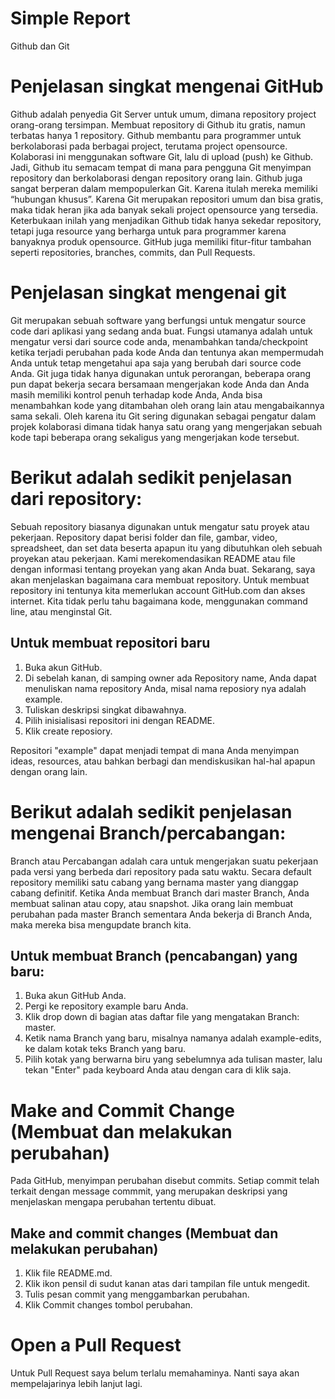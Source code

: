 # Simple Report
Github dan Git

# Penjelasan singkat mengenai GitHub
Github adalah penyedia Git Server untuk umum, dimana repository project orang-orang tersimpan. Membuat repository di Github itu gratis, namun terbatas hanya 1 repository.
Github membantu para programmer untuk berkolaborasi pada berbagai project, terutama project opensource. Kolaborasi ini menggunakan software Git, lalu di upload (push) ke Github. Jadi, Github itu semacam tempat di mana para pengguna Git menyimpan repository dan berkolaborasi dengan repository orang lain.
Github juga sangat berperan dalam mempopulerkan Git. Karena itulah mereka memiliki “hubungan khusus”.
Karena Git merupakan repositori umum dan bisa gratis, maka tidak heran jika ada banyak sekali project opensource yang tersedia. Keterbukaan inilah yang menjadikan Github tidak hanya sekedar repository, tetapi juga resource yang berharga untuk para programmer karena banyaknya produk opensource.
GitHub juga memiliki fitur-fitur tambahan seperti repositories, branches, commits, dan Pull Requests.

# Penjelasan singkat mengenai git
Git merupakan sebuah software yang berfungsi untuk mengatur source code dari aplikasi yang sedang anda buat. Fungsi utamanya adalah untuk mengatur versi dari source code anda, menambahkan tanda/checkpoint ketika terjadi perubahan pada kode Anda dan tentunya akan mempermudah Anda untuk tetap mengetahui apa saja yang berubah dari source code Anda.
Git juga tidak hanya digunakan untuk perorangan, beberapa orang pun dapat bekerja secara bersamaan mengerjakan kode Anda dan Anda masih memiliki kontrol penuh terhadap kode Anda, Anda bisa menambahkan kode yang ditambahan oleh orang lain atau mengabaikannya sama sekali. Oleh karena itu Git sering digunakan sebagai pengatur dalam projek kolaborasi dimana tidak hanya satu orang yang mengerjakan sebuah kode tapi beberapa orang sekaligus yang mengerjakan kode tersebut.

# Berikut adalah sedikit penjelasan dari repository:
Sebuah repository biasanya digunakan untuk mengatur satu proyek atau pekerjaan. Repository dapat berisi folder dan file, gambar, video, spreadsheet, dan set data beserta apapun itu yang dibutuhkan oleh sebuah proyekan atau pekerjaan. Kami merekomendasikan README atau file dengan informasi tentang proyekan yang akan Anda buat. 
Sekarang, saya akan menjelaskan bagaimana cara membuat repository. Untuk membuat repository ini tentunya kita memerlukan account GitHub.com dan akses internet. Kita tidak perlu tahu bagaimana kode, menggunakan  command line, atau menginstal Git.

## Untuk membuat repositori baru

1. Buka akun GitHub.
2. Di sebelah kanan, di samping owner ada Repository name, Anda dapat menuliskan nama repository Anda, misal nama reposiory nya adalah example.
3. Tuliskan deskripsi singkat dibawahnya.
4. Pilih inisialisasi repositori ini dengan README.
5. Klik create reposiory.

Repositori "example" dapat menjadi tempat di mana Anda menyimpan ideas, resources, atau bahkan berbagi dan mendiskusikan hal-hal apapun dengan orang lain.

# Berikut adalah sedikit penjelasan mengenai Branch/percabangan:
Branch atau Percabangan adalah cara untuk mengerjakan suatu pekerjaan pada versi yang berbeda dari repository pada satu waktu.
Secara default repository memiliki satu cabang yang bernama master yang dianggap cabang definitif.
Ketika Anda membuat Branch dari master Branch, Anda membuat salinan atau copy, atau snapshot. Jika orang lain membuat perubahan pada master Branch sementara Anda bekerja di Branch Anda, maka mereka bisa mengupdate branch kita.

## Untuk membuat Branch (pencabangan) yang baru:

1. Buka akun GitHub Anda.
1. Pergi ke repository example baru Anda.
2. Klik drop down di bagian atas daftar file yang mengatakan Branch: master.
3. Ketik nama Branch yang baru, misalnya namanya adalah example-edits, ke dalam kotak teks Branch yang baru.
4. Pilih kotak yang berwarna biru yang sebelumnya ada tulisan master, lalu tekan "Enter" pada keyboard Anda atau dengan cara di klik saja.

# Make and Commit Change (Membuat dan melakukan perubahan)
Pada GitHub, menyimpan perubahan disebut commits. Setiap commit telah terkait dengan message commmit, yang merupakan deskripsi yang menjelaskan mengapa perubahan tertentu dibuat.

## Make and commit changes (Membuat dan melakukan perubahan)

1. Klik file README.md.
2. Klik ikon pensil di sudut kanan atas dari tampilan file untuk mengedit.
3. Tulis pesan commit yang menggambarkan perubahan.
4. Klik Commit changes tombol perubahan.

# Open a Pull Request
Untuk Pull Request saya belum terlalu memahaminya. Nanti saya akan mempelajarinya lebih lanjut lagi.